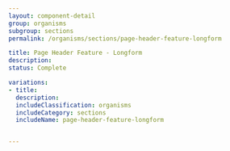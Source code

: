 ```yaml
---
layout: component-detail
group: organisms
subgroup: sections
permalink: /organisms/sections/page-header-feature-longform

title: Page Header Feature - Longform
description:
status: Complete

variations:
- title:
  description:
  includeClassification: organisms
  includeCategory: sections
  includeName: page-header-feature-longform


---
```


